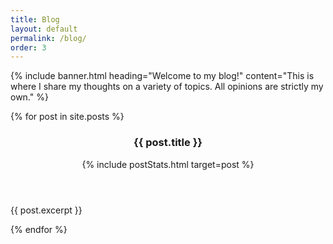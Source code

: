 ```yaml
---
title: Blog
layout: default
permalink: /blog/
order: 3
---
```


{% include banner.html heading="Welcome to my blog!" content="This is where I share my thoughts on a variety of topics. All opinions are strictly my own." %}

<article id="post-previews" class="container">
    {% for post in site.posts %}
        <div class="card post-preview">
            <header>
                <h3 class="post-title">{{ post.title }}</h3>
                {% include postStats.html target=post %}
            </header>
            <p class="post-excerpt">{{ post.excerpt }}</p>
            <a class="container-link" href="{{ post.url }}"></a>
        </div>
    {% endfor %}
</article>